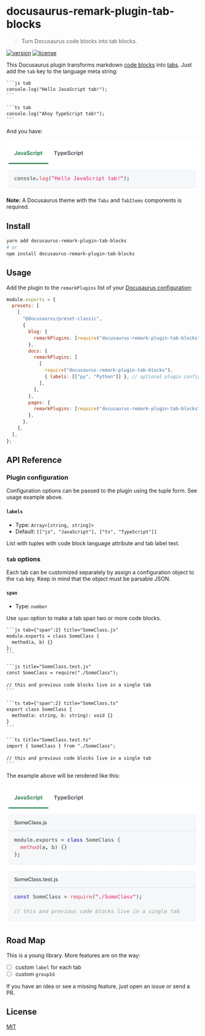 # docusaurus-remark-plugin-tab-blocks

> Turn Docusaurus code blocks into tab blocks.

[![version](https://img.shields.io/npm/v/docusaurus-remark-plugin-tab-blocks.svg)](https://npmjs.com/package/docusaurus-remark-plugin-tab-blocks)
[![license](https://img.shields.io/github/license/mrazauskas/docusaurus-remark-plugin-tab-blocks.svg)](https://github.com/mrazauskas/docusaurus-remark-plugin-tab-blocks/blob/main/LICENSE.md)

This Docusaurus plugin transforms markdown [code blocks](https://docusaurus.io/docs/next/markdown-features/code-blocks) into [tabs](https://docusaurus.io/docs/next/markdown-features/tabs). Just add the `tab` key to the language meta string:

    ```js tab
    console.log("Hello JavaScript tab!");
    ```

    ```ts tab
    console.log("Ahoy TypeScript tab!");
    ```

And you have:

<img src="https://github.com/mrazauskas/docusaurus-remark-plugin-tab-blocks/blob/main/.github/readme/quick-example.gif" width="640" />

**Note:** A Docusaurus theme with the `Tabs` and `TabItems` components is required.

## Install

```bash
yarn add docusaurus-remark-plugin-tab-blocks
# or
npm install docusaurus-remark-plugin-tab-blocks
```

## Usage

Add the plugin to the `remarkPlugins` list of your [Docusaurus configuration](https://docusaurus.io/docs/configuration):

```js
module.exports = {
  presets: [
    [
      "@docusaurus/preset-classic",
      {
        blog: {
          remarkPlugins: [require("docusaurus-remark-plugin-tab-blocks")],
        },
        docs: {
          remarkPlugins: [
            [
              require("docusaurus-remark-plugin-tab-blocks"),
              { labels: [["py", "Python"]] }, // optional plugin configuration
            ],
          ],
        },
        pages: {
          remarkPlugins: [require("docusaurus-remark-plugin-tab-blocks")],
        },
      },
    ],
  ],
};
```

## API Reference

### Plugin configuration

Configuration options can be passed to the plugin using the tuple form. See usage example above.

#### `labels`

- Type: `Array<[string, string]>`
- Default: `[["js", "JavaScript"], ["ts", "TypeScript"]]`

List with tuples with code block language attribute and tab label text.

### `tab` options

Each tab can be customized separately by assign a configuration object to the `tab` key. Keep in mind that the object must be parsable JSON.

#### `span`

- Type: `number`

Use `span` option to make a tab span two or more code blocks.

    ```js tab={"span":2} title="SomeClass.js"
    module.exports = class SomeClass {
      method(a, b) {}
    };
    ```

    ```js title="SomeClass.test.js"
    const SomeClass = require("./SomeClass");

    // this and previous code blocks live in a single tab
    ```

    ```ts tab={"span":2} title="SomeClass.ts"
    export class SomeClass {
      method(a: string, b: string): void {}
    }
    ```

    ```ts title="SomeClass.test.ts"
    import { SomeClass } from "./SomeClass";

    // this and previous code blocks live in a single tab
    ```

The example above will be rendered like this:

<img src="https://github.com/mrazauskas/docusaurus-remark-plugin-tab-blocks/blob/main/.github/readme/span-example.gif" width="640" />

## Road Map

This is a young library. More features are on the way:

- [ ] custom `label` for each tab
- [ ] custom `groupId`

If you have an idea or see a missing feature, just open an issue or send a PR.

## License

[MIT](https://github.com/mrazauskas/docusaurus-remark-plugin-tab-blocks/blob/main/LICENSE.md)
